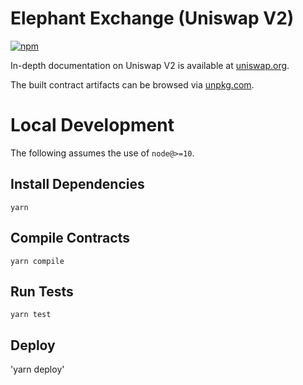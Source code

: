 # Elephant Exchange (Uniswap V2)


[![npm](https://img.shields.io/npm/v/@elephantdefi/periphery?style=flat-square)](https://npmjs.com/package/@elephantdefi/periphery)

In-depth documentation on Uniswap V2 is available at [uniswap.org](https://uniswap.org/docs).

The built contract artifacts can be browsed via [unpkg.com](https://unpkg.com/browse/@elephantdefi/periphery@latest/).

# Local Development

The following assumes the use of `node@>=10`.

## Install Dependencies

`yarn`

## Compile Contracts

`yarn compile`

## Run Tests

`yarn test`

## Deploy

'yarn deploy'
